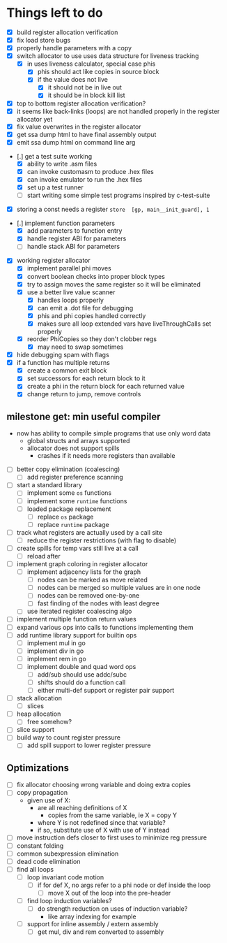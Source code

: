 # Things left to do

- [x] build register allocation verification
- [x] fix load store bugs
- [x] properly handle parameters with a copy
- [x] switch allocator to use uses data structure for liveness tracking
  - [x] in uses liveness calculator, special case phis
    - [x] phis should act like copies in source block
    - [x] if the value does not live
      - [x] it should not be in live out
      - [x] it should be in block kill list
- [x] top to bottom register allocation verification?
- [x] it seems like back-links (loops) are not handled properly in the register allocator yet
- [x] fix value overwrites in the register allocator
- [x] get ssa dump html to have final assembly output
- [x] emit ssa dump html on command line arg
- [.] get a test suite working
  - [x] ability to write .asm files
  - [x] can invoke customasm to produce .hex files
  - [x] can invoke emulator to run the .hex files
  - [x] set up a test runner
  - [ ] start writing some simple test programs inspired by c-test-suite
- [x] storing a const needs a register `store  [gp, main__init_guard], 1`
- [.] implement function parameters
  - [x] add parameters to function entry
  - [x] handle register ABI for parameters
  - [ ] handle stack ABI for parameters
- [x] working register allocator
  - [x] implement parallel phi moves
  - [x] convert boolean checks into proper block types
  - [x] try to assign moves the same register so it will be eliminated
  - [x] use a better live value scanner
    - [x] handles loops properly
    - [x] can emit a .dot file for debugging
    - [x] phis and phi copies handled correctly
    - [x] makes sure all loop extended vars have liveThroughCalls set properly
  - [x] reorder PhiCopies so they don't clobber regs
    - [x] may need to swap sometimes
- [x] hide debugging spam with flags
- [x] if a function has multiple returns
  - [x] create a common exit block
  - [x] set successors for each return block to it
  - [x] create a phi in the return block for each returned value
  - [x] change return to jump, remove controls

## milestone get: min useful compiler

- now has ability to compile simple programs that use only word data
  - global structs and arrays supported
  - allocator does not support spills
    - crashes if it needs more registers than available

- [ ] better copy elimination (coalescing)
  - [ ] add register preference scanning
- [ ] start a standard library
  - [ ] implement some `os` functions
  - [ ] implement some `runtime` functions
  - [ ] loaded package replacement
    - [ ] replace `os` package
    - [ ] replace `runtime` package

- [ ] track what registers are actually used by a call site
  - [ ] reduce the register restrictions (with flag to disable)
- [ ] create spills for temp vars still live at a call
  - [ ] reload after
- [ ] implement graph coloring in register allocator
  - [ ] implement adjacency lists for the graph
    - [ ] nodes can be marked as move related
    - [ ] nodes can be merged so multiple values are in one node
    - [ ] nodes can be removed one-by-one
    - [ ] fast finding of the nodes with least degree
  - [ ] use iterated register coalescing algo
- [ ] implement multiple function return values
- [ ] expand various ops into calls to functions implementing them
- [ ] add runtime library support for builtin ops
  - [ ] implement mul in go
  - [ ] implement div in go
  - [ ] implement rem in go
  - [ ] implement double and quad word ops
    - [ ] add/sub should use addc/subc
    - [ ] shifts should do a function call
    - [ ] either multi-def support or register pair support
- [ ] stack allocation
  - [ ] slices
- [ ] heap allocation
  - [ ] free somehow?
- [ ] slice support
- [ ] build way to count register pressure
  - [ ] add spill support to lower register pressure

## Optimizations

- [ ] fix allocator choosing wrong variable and doing extra copies
- [ ] copy propagation
  - given use of X:
    - are all reaching definitions of X
      - copies from the same variable, ie X = copy Y
    - where Y is not redefined since that variable?
    - if so, substitute use of X with use of Y instead
- [ ] move instruction defs closer to first uses to minimize reg pressure
- [ ] constant folding
- [ ] common subexpression elimination
- [ ] dead code elimination
- [ ] find all loops
  - [ ] loop invariant code motion
    - [ ] if for def X, no args refer to a phi node or def inside the loop
      - [ ] move X out of the loop into the pre-header
  - [ ] find loop induction variables?
    - [ ] do strength reduction on uses of induction variable?
      - like array indexing for example
  - [ ] support for inline assembly / extern assembly
    - [ ] get mul, div and rem converted to assembly

